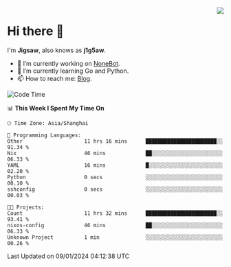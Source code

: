 <a href="#">
  <img align="right" src="https://github-readme-stats.vercel.app/api?username=j1g5awi&count_private=true&show_icons=true&title_color=80070B&text_color=B3B3B3&bg_color=212121&icon_color=80070B" />
</a>

# Hi there 👋

I'm **Jigsaw**, also knows as **j1g5aw**.

- 🔭 I’m currently working on [NoneBot](https://github.com/nonebot).
- 🌱 I’m currently learning Go and Python.
- 📫 How to reach me: [Blog](https://blog.maddestroyer.xyz/).

<!--START_SECTION:waka-->
![Code Time](http://img.shields.io/badge/Code%20Time-1%2C350%20hrs%208%20mins-blue)

📊 **This Week I Spent My Time On** 

```text
🕑︎ Time Zone: Asia/Shanghai

💬 Programming Languages: 
Other                    11 hrs 16 mins      ███████████████████████░░   91.34 % 
Nix                      46 mins             ██░░░░░░░░░░░░░░░░░░░░░░░   06.33 % 
YAML                     16 mins             █░░░░░░░░░░░░░░░░░░░░░░░░   02.20 % 
Python                   0 secs              ░░░░░░░░░░░░░░░░░░░░░░░░░   00.10 % 
sshconfig                0 secs              ░░░░░░░░░░░░░░░░░░░░░░░░░   00.03 % 

🐱‍💻 Projects: 
Count                    11 hrs 32 mins      ███████████████████████░░   93.41 % 
nixos-config             46 mins             ██░░░░░░░░░░░░░░░░░░░░░░░   06.33 % 
Unknown Project          1 min               ░░░░░░░░░░░░░░░░░░░░░░░░░   00.26 % 
```


 Last Updated on 09/01/2024 04:12:38 UTC
<!--END_SECTION:waka-->
